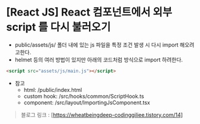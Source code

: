 # [React JS] React 컴포넌트에서 외부 script 를 다시 불러오기

- public/assets/js/ 폴더 내에 있는 js 파일을 특정 조건 발생 시 다시 import 해오려고한다.
- helmet 등의 여러 방법이 있지만 아래의 코드처럼 <script></script> 방식으로 import 하려한다.

```html
<script src="assets/js/main.js"></script>
```

- 참고
  - html: /public/index.html
  - custom hook: /src/hooks/common/ScriptHook.ts
  - component: /src/layout/ImportingJsComponent.tsx

> 블로그 링크 : [https://wheatbeingdeep-codinggiliee.tistory.com/14]
